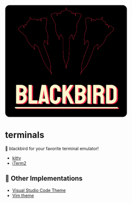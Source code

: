 <img src="./images/title.png" width="400">

# terminals

🏴 blackbird for your favorite terminal emulator!

- [kitty](./kitty/)
- [iTerm2](./iterm2/)

## 🌃 Other Implementations

- [Visual Studio Code Theme](https://github.com/blackbirdtheme/vscode)
- [Vim theme](https://github.com/blackbirdtheme/vim)
